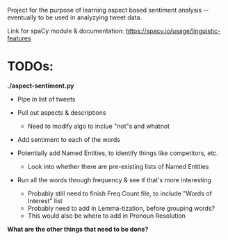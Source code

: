 Project for the purpose of learning aspect based sentiment analysis -- eventually to be used in analyzying tweet data. 

Link for spaCy module & documentation:
https://spacy.io/usage/linguistic-features

# TODOs:
 
**./aspect-sentiment.py**
- Pipe in list of tweets
- Pull out aspects & descriptions
   - Need to modify algo to inclue "not"s and whatnot
- Add sentiment to each of the words
- Potentially add Named Entities, to identify things like competitors, etc. 
   - Look into whether there are pre-existing lists of Named Entities

- Run all the words through frequency & see if that's more interesting
   - Probably still need to finish Freq Count file, to include "Words of Interest" list
   - Probably need to add in Lemma-tization, before grouping words?
   - This would also be where to add in Pronoun Resolution


**What are the other things that need to be done?**